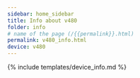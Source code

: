 ```yaml
---
sidebar: home_sidebar
title: Info about v480
folder: info
# name of the page (/{{permalink}}.html)
permalink: v480_info.html
device: v480
---
```

{% include templates/device_info.md %}
